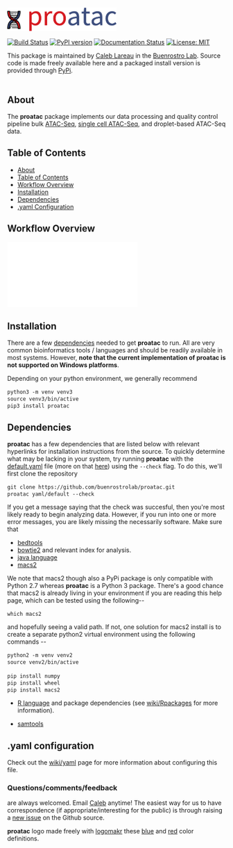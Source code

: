 <p align="left">
  <br><br><br>
  <img src="media/logo.png" width="50%"/>
</p>

[![Build Status](https://travis-ci.org/buenrostrolab/proatac.svg?branch=master)](https://travis-ci.org/buenrostrolab/proatac)
[![PyPI version](https://badge.fury.io/py/proatac.svg)](https://badge.fury.io/py/proatac)
[![Documentation Status](https://readthedocs.org/projects/proatac/badge/?version=latest)](http://proatac.readthedocs.io/en/latest/?badge=latest)
[![License: MIT](https://img.shields.io/badge/License-MIT-blue.svg)](https://opensource.org/licenses/MIT)

This package is maintained by [Caleb Lareau](mailto:caleblareau@g.harvard.edu) in the
[Buenrostro Lab](https://buenrostrolab.com). Source code is made freely available here
and a packaged install version is provided through [PyPi](https://pypi.python.org/pypi/proatac/).
<br><br>

## About<a name="about"></a>
The **proatac** package implements our data processing and quality control pipeline bulk
[ATAC-Seq](http://www.nature.com/nmeth/journal/v10/n12/full/nmeth.2688.html),
[single cell ATAC-Seq](http://www.nature.com/nature/journal/v523/n7561/full/nature14590.html),
and droplet-based ATAC-Seq data. 

## Table of Contents<a name="toc"></a>
- [About](#about)
- [Table of Contents](#toc)
- [Workflow Overview](#werk)
- [Installation](#installation)
- [Dependencies](#dependencies)
- [.yaml Configuration](#yaml)

## Workflow Overview<a name="werk"></a>

![proatac_overview](media/overview.pdf)

## Installation<a name="installation"></a>
There are a few [dependencies](#dependencies) needed to get **proatac** to run. All are 
very common bioinformatics tools / languages and should be readily available in
most systems. However, **note that the current implementation of proatac is not supported
on Windows platforms**. 

Depending on your python environment, we generally recommend 

```
python3 -m venv venv3
source venv3/bin/active
pip3 install proatac
```

## Dependencies<a name="dependencies"></a>
**proatac** has a few dependencies that are listed below with relevant hyperlinks for 
installation instructions from the source. To quickly determine what may be lacking in
your system, try running **proatac** with the [default.yaml](yaml/CLmac.yaml) file
(more on that [here](#yaml)) using the `--check` flag. To do this, we'll first clone
the repository

```
git clone https://github.com/buenrostrolab/proatac.git
proatac yaml/default --check
```

If you get a message saying that the check was succesful, then you're most likely
ready to begin analyzing data. However, if you run into one or more error messages, 
you are likely missing the necessarily software. Make sure that

- [bedtools](http://bedtools.readthedocs.io/en/latest/content/installation.html)
- [bowtie2](http://bowtie-bio.sourceforge.net/bowtie2/index.shtml) and relevant index for analysis. 
- [java language](https://www3.ntu.edu.sg/home/ehchua/programming/howto/JDK_Howto.html)
- [macs2](https://github.com/taoliu/MACS)

We note that macs2 though also a PyPi package is only compatible with Python 2.7
whereas **proatac** is a Python 3 package. There's a good chance that macs2
is already living in your environment if you are reading this help page, which can
be tested using the following--

```
which macs2
```

and hopefully seeing a valid path. If not, one solution for macs2 install is to create
a separate python2 virtual environment using the following commands -- 

```
python2 -m venv venv2
source venv2/bin/active

pip install numpy
pip install wheel
pip install macs2
```

- [R language](https://www.r-project.org/) and package dependencies
(see [wiki/Rpackages](https://github.com/buenrostrolab/proatac/wiki/Rpackages) for more information). 

- [samtools](http://www.htslib.org/download/)

## .yaml configuration<a name="yaml"></a>

Check out the [wiki/yaml](https://github.com/buenrostrolab/proatac/wiki/yaml) page for more 
information about configuring this file. 

### Questions/comments/feedback
are always welcomed. Email [Caleb](mailto:caleblareau@g.harvard.edu) anytime! 
The easiest way for us to have correspondence (if appropriate/interesting
for the public) is through raising a [new issue](https://github.com/buenrostrolab/proatac/issues/new)
on the Github source. 


**proatac** logo made freely with [logomakr](https://logomakr.com/) these
[blue](http://www.color-hex.com/color/3c4d7d) and [red](http://www.color-hex.com/color/d71920)
color definitions.
<br><br><br>
